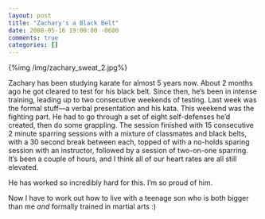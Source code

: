 ```yaml
---
layout: post
title: "Zachary's a Black Belt"
date: 2008-05-16 19:00:00 -0600
comments: true
categories: []
---
```


{%img  /img/zachary_sweat_2.jpg%}

Zachary has been studying karate for almost 5 years now. About 2
months ago he got cleared to test for his black belt. Since then, he’s
been in intense training, leading up to two consecutive weekends of
testing. Last week was the formal stuff—a verbal presentation and his
kata. This weekend was the fighting part. He had to go through a set
of eight self-defenses he’d created, then do some grappling. The
session finished with 15 consecutive 2 minute sparring sessions with a
mixture of classmates and black belts, with a 30 second break between
each, topped of with a no-holds sparing session with an instructor,
followed by a session of two-on-one sparring. It’s been a couple of
hours, and I think all of our heart rates are all still elevated.


He has worked so incredibly hard for this. I’m so proud of him.


Now I have to work out how to live with a teenage son who is both
bigger than me _and_ formally trained in martial arts :)




